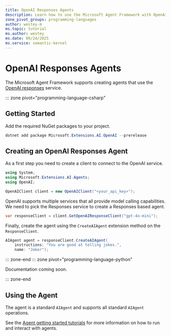 ```yaml
---
title: OpenAI Responses Agents
description: Learn how to use the Microsoft Agent Framework with OpenAI Responses service.
zone_pivot_groups: programming-languages
author: westey-m
ms.topic: tutorial
ms.author: westey
ms.date: 09/24/2025
ms.service: semantic-kernel
---
```


# OpenAI Responses Agents

The Microsoft Agent Framework supports creating agents that use the [OpenAI responses](https://platform.openai.com/docs/api-reference/responses/create) service.

::: zone pivot="programming-language-csharp"

## Getting Started

Add the required NuGet packages to your project.

```powershell
dotnet add package Microsoft.Extensions.AI.OpenAI --prerelease
```

## Creating an OpenAI Responses Agent

As a first step you need to create a client to connect to the OpenAI service.

```csharp
using System;
using Microsoft.Extensions.AI.Agents;
using OpenAI;

OpenAIClient client = new OpenAIClient("<your_api_key>");
```

OpenAI supports multiple services that all provide model calling capabilities.
We need to pick the Responses service to create a Responses based agent.

```csharp
var responseClient = client.GetOpenAIResponseClient("gpt-4o-mini");
```

Finally, create the agent using the `CreateAIAgent` extension method on the `ResponseClient`.

```csharp
AIAgent agent = responseClient.CreateAIAgent(
    instructions: "You are good at telling jokes.",
    name: "Joker");
```

::: zone-end
::: zone pivot="programming-language-python"

Documentation coming soon.

::: zone-end

## Using the Agent

The agent is a standard `AIAgent` and supports all standard `AIAgent` operations.

See the [Agent getting started tutorials](../../../tutorials/index.md#agent-getting-started-tutorials) for more information on how to run and interact with agents.
